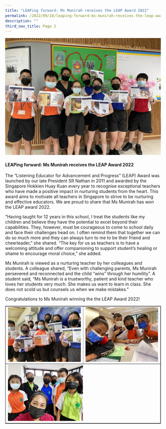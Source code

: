 ```yaml
---
title: "LEAPing forward: Ms Munirah receives the LEAP Award 2022"
permalink: /2022/09/18/leaping-forward-ms-munirah-receives-the-leap-award-2022/
description: ""
third_nav_title: Page 2
---
```

<img src="/images/muni11.jpg">
<h4><strong>LEAPing forward: Ms Munirah receives the LEAP Award 2022</strong></h4>
<p>The &ldquo;Listening Educator for Advancement and Progress&rdquo; (LEAP) Award was launched by our late President SR Nathan in 2011 and awarded by the Singapore Hokkien Huay Kuan every year to recognise exceptional teachers who have made a positive impact in nurturing students from the heart. This award aims to motivate all teachers in Singapore to strive to be nurturing and effective educators. We are proud to share that Ms Munirah has won the LEAP award 2022.</p>
<p>&ldquo;Having taught for 12 years in this school, I treat the students like my children and believe they have the potential to excel beyond their capabilities. They, however, must be courageous to come to school daily and face their challenges head on. I often remind them that together we can do so much more and they can always turn to me to be their friend and cheerleader,&rdquo; she shared. &ldquo;The key for us as teachers is to have a welcoming attitude and offer companioning to support student&rsquo;s healing or shame to encourage moral choice,&rdquo; she added.</p>
<p>Ms Munirah is viewed as a nurturing teacher by her colleagues and students. A colleague shared, &ldquo;Even with challenging parents, Ms Munirah persevered and reconnected and the child &ldquo;wins&rdquo; through her humility&rdquo;. A student said, &ldquo;Ms Munirah is a trustworthy, patient and kind teacher who loves her students very much. She makes us want to learn in class. She does not scold us but counsels us when we make mistakes.&rdquo;</p>
<p>Congratulations to Ms Munirah winning the the LEAP Award 2022!</p>
<table style="border-collapse: collapse; width: 100%;" border="1">
<tbody>
<tr>
<td style="width: 50%;"><img src="/images/muni22.jpg"></td>
<td style="width: 50%;"><img src="/images/muni33.jpg"></td>
</tr>
<tr>
<td colspan = "2"><img style="width: 50%;" src="/images/muni44.jpeg" /></td>
</tr>
</tbody>
</table>